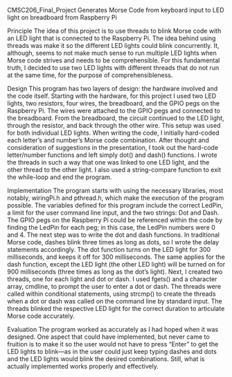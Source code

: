 CMSC206_Final_Project
Generates Morse Code from keyboard input to LED light on breadboard from Raspberry Pi

Principle 
The idea of this project is to use threads to blink Morse code with an LED light that is connected to the Raspberry Pi.
The idea behind using threads was make it so the different LED lights could blink concurrently. It, although, seems to
not make much sense to run multiple LED lights when Morse code strives and needs to be comprehensible. For this fundamental
truth, I decided to use two LED lights with different threads that do not run at the same time, for the purpose of comprehensibleness.

Design 
This program has two layers of design: the hardware involved and the code itself. Starting with the hardware, for this project I used
two LED lights, two resistors, four wires, the breadboard, and the GPIO pegs on the Raspberry Pi. The wires were attached to the
GPIO pegs and connected to the breadboard. From the breadboard, the circuit continued to the LED light, through the resistor,
and back through the other wire. This setup was used for both individual LED lights. When writing the code, I initially hard-coded
each letter’s and number’s Morse code combination. After thought and consideration of suggestions in the presentation, I took out
the hard-code letter/number functions and left simply dot() and dash() functions. I wrote the threads in such a way that one was
linked to one LED light, and the other thread to the other light. I also used a string-compare function to exit the while-loop and
end the program. 
 
Implementation 
The program starts with using the necessary libraries, most notably, wiringPi.h and pthread.h, which make the execution of
the program possible. The variables defined for this program include the correct LedPin, a limit for the user command line input,
and the two strings: Dot and Dash. The GPIO pegs on the Raspberry Pi could be referenced within the code by finding the LedPin for
each peg; in this case, the LedPin numbers were 0 and 4. The next step was to write the dot and dash functions. In traditional
Morse code, dashes blink three times as long as dots, so I wrote the delay statements accordingly. The dot function turns on
the LED light for 300 milliseconds, and keeps it off for 300 milliseconds. The same applies for the dash function, except the
LED light (the other LED light) will be turned on for 900 milliseconds (three times as long as the dot’s light). Next, I created
two threads, one for each light and dot or dash. I used fgets() and a character array, cmdline, to prompt the user to enter a dot
or dash. The threads were called within conditional statements, using strcmp() to create the threads when a dot or dash was called
on the command line by standard input. The threads blinked the respective LED light for the correct duration to articulate Morse code
accurately. 
 
Evaluation 
The program worked as accurately as I had hoped when it was designed. One aspect that could have implemented, but never came to
fruition is to make it so the user would not have to press “Enter” to get the LED lights to blink—as in the user could just keep
typing dashes and dots and the LED lights would blink the desired combinations. Still, what is actually implemented works properly
and effectively.
